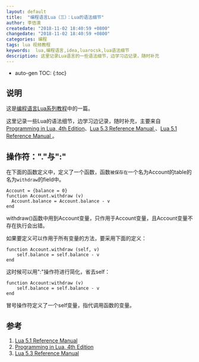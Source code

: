 ```yaml
---
layout: default
title:  "编程语言Lua（三）：Lua的语法细节"
author: 李佶澳
createdate: "2018-11-02 18:40:59 +0800"
changedate: "2018-11-02 18:40:59 +0800"
categories: 编程
tags: lua 视频教程
keywords:  lua,编程语言,idea,luarocsk,lua语法细节
description: 这里记录Lua语言的一些语法细节，边学习边记录，随时补充
---
```


* auto-gen TOC:
{:toc}

## 说明

这是[编程语言Lua系列教程](https://www.lijiaocn.com/tags/class.html)中的一篇。

这里记录一些Lua的语法细节，边学习边记录，随时补充，主要来自 [Programming in Lua, 4th Edition][2]、[Lua 5.3 Reference Manual ][3]、[Lua 5.1 Reference Manual ][1]。

## 操作符："."与":"

在下面的函数定义中，定义了一个函数，函数`被保存在`一个名为Account的table的名为`withdraw`的field中。

	Account = {balance = 0}
	function Account.withdraw (v)
	  Account.balance = Account.balance - v
	end

withdraw()函数中用到Account变量，只作用于Account变量，且Account变量不存在执行会出错。

如果要定义可以作用于所有变量的方法，要采用下面的定义：

	function Account.withdraw (self, v)
	    self.balance = self.balance - v
	end

这时候可以用":"操作符进行简化，省去self：

	function Account:withdraw (v)
	    self.balance = self.balance - v
	end

冒号操作符定义了一个self变量，指代调用函数的变量。

## 参考

1. [Lua 5.1 Reference Manual ][1]
2. [Programming in Lua, 4th Edition][2]
3. [Lua 5.3 Reference Manual ][3]

[1]: https://www.lua.org/manual/5.1/ "Lua 5.1 Reference Manual "
[2]: https://pan.baidu.com/s/1NOhdKjDbg18RQ_4DkGC8tg "Programming in Lua, 4th Edition"
[3]: https://www.lua.org/manual/5.3/ "Lua 5.3 Reference Manual "
